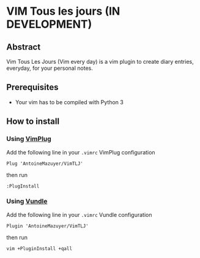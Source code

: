 # VIM Tous les jours (IN DEVELOPMENT)

## Abstract

Vim Tous Les Jours (Vim every day) is a vim plugin to create diary entries, everyday,
for your personal notes.

## Prerequisites

 - Your vim has to be compiled with Python 3

## How to install

### Using [VimPlug](https://github.com/junegunn/vim-plug)
Add the following line in your `.vimrc` VimPlug configuration
```
Plug 'AntoineMazuyer/VimTLJ'
```
then run
```
:PlugInstall
```

### Using [Vundle](https://github.com/VundleVim/Vundle.vim)
Add the following line in your `.vimrc` Vundle configuration
```
Plugin 'AntoineMazuyer/VimTLJ'
```
then run
```
vim +PluginInstall +qall
```
